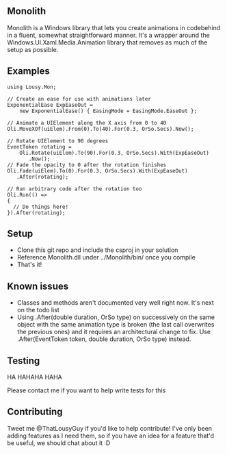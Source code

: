## Monolith

Monolith is a Windows library that lets you create animations in codebehind in a fluent, somewhat straightforward manner. It's a wrapper around the Windows.UI.Xaml.Media.Animation library that removes as much of the setup as possible.

## Examples

    using Lousy.Mon;

    // Create an ease for use with animations later
    ExponentialEase ExpEaseOut = 
        new ExponentialEase() { EasingMode = EasingMode.EaseOut }; 

    // Animate a UIElement along the X axis from 0 to 40
    Oli.MoveXOf(uiElem).From(0).To(40).For(0.3, OrSo.Secs).Now();

    // Rotate UIElement to 90 degrees 
    EventToken rotating =
        Oli.Rotate(uiElem).To(90).For(0.3, OrSo.Secs).With(ExpEaseOut)
           .Now();
    // Fade the opacity to 0 after the rotation finishes
    Oli.Fade(uiElem).To(0).For(0.3, OrSo.Secs).With(ExpEaseOut)
       .After(rotating);

    // Run arbitrary code after the rotation too
    Oli.Run(() =>
    {
      // Do things here!
    }).After(rotating);

## Setup
- Clone this git repo and include the csproj in your solution
- Reference Monolith.dll under ../Monolith/bin/ once you compile
- That's it!

## Known issues
- Classes and methods aren't documented very well right now. It's next on the todo list
- Using .After(double duration, OrSo type) on successively on the same object with the same animation type is broken (the last call overwrites the previous ones) and it requires an architectural change to fix. Use .After(EventToken token, double duration, OrSo type) instead.

## Testing
HA
HAHAHA
HAHA

Please contact me if you want to help write tests for this

## Contributing
Tweet me @ThatLousyGuy if you'd like to help contribute! I've only been adding features as I need them, so if you have an idea for a feature that'd be useful, we should chat about it :D
